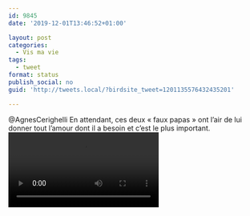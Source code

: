 ```yaml
---
id: 9845
date: '2019-12-01T13:46:52+01:00'

layout: post
categories:
  - Vis ma vie
tags:
  - tweet
format: status
publish_social: no
guid: 'http://tweets.local/?birdsite_tweet=1201135576432435201'

---
```


@AgnesCerighelli En attendant, ces deux « faux papas » ont l’air de lui donner tout l’amour dont il a besoin et c’est le plus important. ![](http://tweets.local/wp-content/uploads/twitter-archive/tweets_media/1201135576432435201-EKtKb4FW4AEKYXS.mp4)